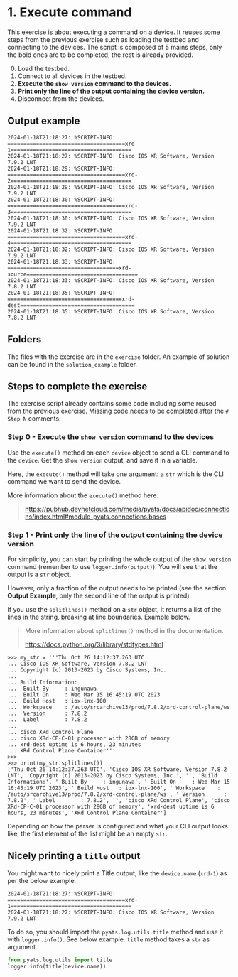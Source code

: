 # 1. Execute command

This exercise is about executing a command on a device. It reuses some steps from the previous exercise such as loading the testbed and connecting to the devices.
The script is composed of 5 mains steps, only the bold ones are to be completed, the rest is already provided.

0. Load the testbed.
1. Connect to all devices in the testbed.
2. **Execute the `show version` command to the devices.**
3. **Print only the line of the output containing the device version.**
4. Disconnect from the devices.

## Output example

```
2024-01-18T21:18:27: %SCRIPT-INFO: =====================================xrd-1======================================
2024-01-18T21:18:27: %SCRIPT-INFO: Cisco IOS XR Software, Version 7.9.2 LNT
2024-01-18T21:18:29: %SCRIPT-INFO: =====================================xrd-2======================================
2024-01-18T21:18:29: %SCRIPT-INFO: Cisco IOS XR Software, Version 7.9.2 LNT
2024-01-18T21:18:30: %SCRIPT-INFO: =====================================xrd-3======================================
2024-01-18T21:18:30: %SCRIPT-INFO: Cisco IOS XR Software, Version 7.9.2 LNT
2024-01-18T21:18:32: %SCRIPT-INFO: =====================================xrd-4======================================
2024-01-18T21:18:32: %SCRIPT-INFO: Cisco IOS XR Software, Version 7.9.2 LNT
2024-01-18T21:18:33: %SCRIPT-INFO: ===================================xrd-source===================================
2024-01-18T21:18:33: %SCRIPT-INFO: Cisco IOS XR Software, Version 7.8.2 LNT
2024-01-18T21:18:35: %SCRIPT-INFO: ====================================xrd-dest====================================
2024-01-18T21:18:35: %SCRIPT-INFO: Cisco IOS XR Software, Version 7.8.2 LNT
```

## Folders

The files with the exercise are in the `exercise` folder. An example of solution can be found in the `solution_example` folder.

## Steps to complete the exercise

The exercise script already contains some code including some reused from the previous exercise. Missing code needs to be completed after the `# Step N` comments.

### Step 0 - Execute the `show version` command to the devices

Use the `execute()` method on each `device` object to send a CLI command to the `device`. Get the `show version` output, and save it in a variable.

Here, the `execute()` method will take one argument: a `str` which is the CLI command we want to send the device.

More information about the `execute()` method here:

> https://pubhub.devnetcloud.com/media/pyats/docs/apidoc/connections/index.html#module-pyats.connections.bases

### Step 1 - Print only the line of the output containing the device version

For simplicity, you can start by printing the whole output of the `show version` command (remember to use `logger.info(output)`). You will see that the output is a `str` object.

However, only a fraction of the output needs to be printed (see the section **Output Example**, only the second line of the output is printed).

If you use the `splitlines()`  method on a `str` object, it returns a list of the lines in the string, breaking at line boundaries. Example below.

> More information about `splitlines()` method in the documentation.
>
> https://docs.python.org/3/library/stdtypes.html

```python-repl
>>> my_str = '''Thu Oct 26 14:12:37.263 UTC
... Cisco IOS XR Software, Version 7.8.2 LNT
... Copyright (c) 2013-2023 by Cisco Systems, Inc.
... 
... Build Information:
...  Built By     : ingunawa
...  Built On     : Wed Mar 15 16:45:19 UTC 2023
...  Build Host   : iox-lnx-100
...  Workspace    : /auto/srcarchive13/prod/7.8.2/xrd-control-plane/ws
...  Version      : 7.8.2
...  Label        : 7.8.2
... 
... cisco XRd Control Plane
... cisco XRd-CP-C-01 processor with 28GB of memory
... xrd-dest uptime is 6 hours, 23 minutes
... XRd Control Plane Container'''
>>> 
>>> print(my_str.splitlines())
['Thu Oct 26 14:12:37.263 UTC', 'Cisco IOS XR Software, Version 7.8.2 LNT', 'Copyright (c) 2013-2023 by Cisco Systems, Inc.', '', 'Build Information:', ' Built By     : ingunawa', ' Built On     : Wed Mar 15 16:45:19 UTC 2023', ' Build Host   : iox-lnx-100', ' Workspace    : /auto/srcarchive13/prod/7.8.2/xrd-control-plane/ws', ' Version      : 7.8.2', ' Label        : 7.8.2', '', 'cisco XRd Control Plane', 'cisco XRd-CP-C-01 processor with 28GB of memory', 'xrd-dest uptime is 6 hours, 23 minutes', 'XRd Control Plane Container']
```

Depending on how the parser is configured and what your CLI output looks like, the first element of the list might be an empty `str`.

## Nicely printing a `title` output

You might want to nicely print a Title output, like the `device.name` (`xrd-1`) as per the below example.

```
2024-01-18T21:18:27: %SCRIPT-INFO: =====================================xrd-1======================================
2024-01-18T21:18:27: %SCRIPT-INFO: Cisco IOS XR Software, Version 7.9.2 LNT
```

To do so, you should import the `pyats.log.utils.title` method and use it with `logger.info()`. See below example. `title` method takes a `str` as argument.

```python
from pyats.log.utils import title
logger.info(title(device.name))
```
